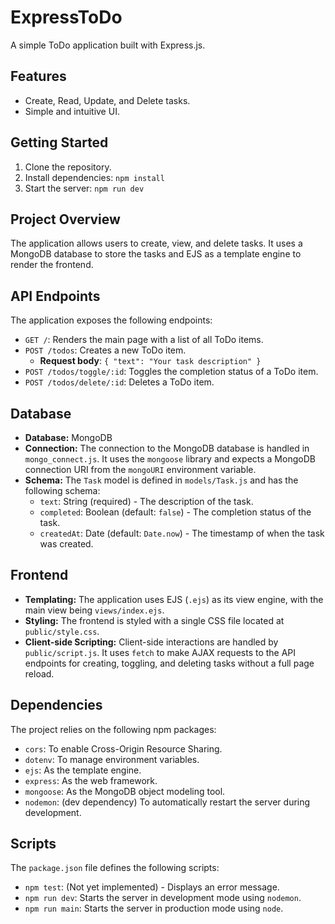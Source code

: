 # ExpressToDo

A simple ToDo application built with Express.js.

## Features

*   Create, Read, Update, and Delete tasks.
*   Simple and intuitive UI.

## Getting Started

1.  Clone the repository.
2.  Install dependencies: `npm install`
3.  Start the server: `npm run dev`

## Project Overview

The application allows users to create, view, and delete tasks. It uses a MongoDB database to store the tasks and EJS as a template engine to render the frontend.

## API Endpoints

The application exposes the following endpoints:

*   `GET /`: Renders the main page with a list of all ToDo items.
*   `POST /todos`: Creates a new ToDo item.
    *   **Request body**: `{ "text": "Your task description" }`
*   `POST /todos/toggle/:id`: Toggles the completion status of a ToDo item.
*   `POST /todos/delete/:id`: Deletes a ToDo item.

## Database

*   **Database:** MongoDB
*   **Connection:** The connection to the MongoDB database is handled in `mongo_connect.js`. It uses the `mongoose` library and expects a MongoDB connection URI from the `mongoURI` environment variable.
*   **Schema:** The `Task` model is defined in `models/Task.js` and has the following schema:
    *   `text`: String (required) - The description of the task.
    *   `completed`: Boolean (default: `false`) - The completion status of the task.
    *   `createdAt`: Date (default: `Date.now`) - The timestamp of when the task was created.

## Frontend

*   **Templating:** The application uses EJS (`.ejs`) as its view engine, with the main view being `views/index.ejs`.
*   **Styling:** The frontend is styled with a single CSS file located at `public/style.css`.
*   **Client-side Scripting:** Client-side interactions are handled by `public/script.js`. It uses `fetch` to make AJAX requests to the API endpoints for creating, toggling, and deleting tasks without a full page reload.

## Dependencies

The project relies on the following npm packages:

*   `cors`: To enable Cross-Origin Resource Sharing.
*   `dotenv`: To manage environment variables.
*   `ejs`: As the template engine.
*   `express`: As the web framework.
*   `mongoose`: As the MongoDB object modeling tool.
*   `nodemon`: (dev dependency) To automatically restart the server during development.

## Scripts

The `package.json` file defines the following scripts:

*   `npm test`: (Not yet implemented) - Displays an error message.
*   `npm run dev`: Starts the server in development mode using `nodemon`.
*   `npm run main`: Starts the server in production mode using `node`.